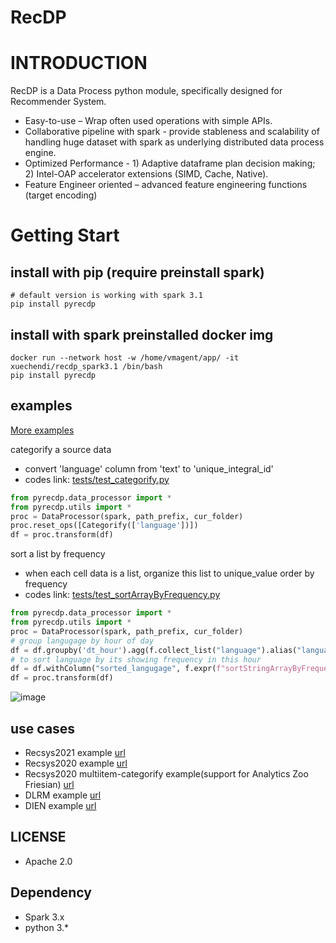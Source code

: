 # RecDP

# INTRODUCTION
RecDP is a Data Process python module, specifically designed for Recommender System.
* Easy-to-use – Wrap often used operations with simple APIs.
* Collaborative pipeline with spark - provide stableness and scalability of handling huge dataset with spark as underlying distributed data process engine.
* Optimized Performance - 1) Adaptive dataframe plan decision making; 2) Intel-OAP accelerator extensions (SIMD, Cache, Native).
* Feature Engineer oriented – advanced feature engineering functions (target encoding) 

# Getting Start
## install with pip (require preinstall spark)
```
# default version is working with spark 3.1
pip install pyrecdp
```

## install with spark preinstalled docker img
```
docker run --network host -w /home/vmagent/app/ -it xuechendi/recdp_spark3.1 /bin/bash
pip install pyrecdp
```

## examples
[More examples](tests/)

categorify a source data
* convert 'language' column from 'text' to 'unique_integral_id'
* codes link: [tests/test_categorify.py](tests/test_categorify.py)
``` python
from pyrecdp.data_processor import *
from pyrecdp.utils import *
proc = DataProcessor(spark, path_prefix, cur_folder)
proc.reset_ops([Categorify(['language'])])
df = proc.transform(df)
```

sort a list by frequency
* when each cell data is a list, organize this list to unique_value order by frequency
* codes link: [tests/test_sortArrayByFrequency.py](tests/test_sortArrayByFrequency.py)
``` python
from pyrecdp.data_processor import *
from pyrecdp.utils import *
proc = DataProcessor(spark, path_prefix, cur_folder)
# group langugage by hour of day
df = df.groupby('dt_hour').agg(f.collect_list("language").alias("language_list"))
# to sort language by its showing frequency in this hour
df = df.withColumn("sorted_langugage", f.expr(f"sortStringArrayByFrequency(language_list)"))
df = proc.transform(df)
```
![image](https://user-images.githubusercontent.com/4355494/144941079-9a06fc88-38fe-454a-b33a-b559edc636de.png)


## use cases
* Recsys2021 example [url](https://github.com/oap-project/recdp/blob/master/examples/notebooks/recsys2021/final_submission_feature_engineering.ipynb)
* Recsys2020 example [url](https://github.com/oap-project/recdp/blob/master/examples/notebooks/recsys2020/recsys2020_feature_engineering.ipynb)
* Recsys2020 multiitem-categorify example(support for Analytics Zoo Friesian) [url](https://github.com/oap-project/recdp/blob/master/examples/notebooks/recsys2020/recsys_for_friesian_integration.ipynb)
* DLRM example [url](https://github.com/oap-project/recdp/blob/master/examples/notebooks/dlrm/DLRM_Performance.ipynb)
* DIEN example [url](https://github.com/oap-project/recdp/blob/master/examples/notebooks/dien/dien_data_process.ipynb)

## LICENSE
* Apache 2.0

## Dependency
* Spark 3.x
* python 3.*
